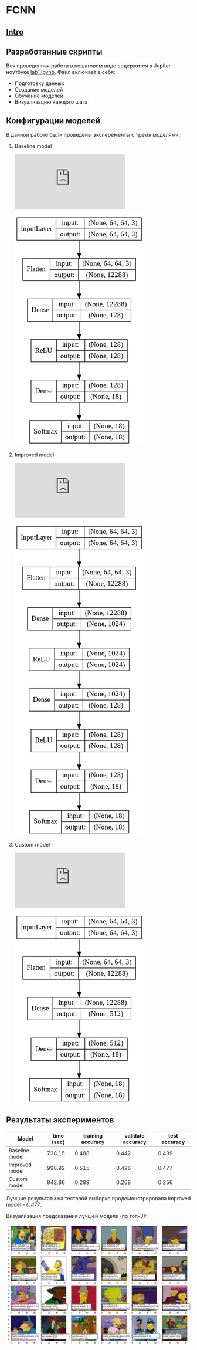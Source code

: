 # FCNN

## [Intro](../README.md)

## Разработанные скрипты

Вся проведенная работа в пошаговом виде содержится в Jupiter-ноутбуке [lab1.ipynb](./lab1.ipynb).
Файл включает в себя:
* Подготовку данных
* Создание моделей
* Обучение моделей
* Визуализацию каждого шага


## Конфигурации моделей

В данной работе были проведены эксперементы с тремя моделями: 

1. Baseline model

    ![equation](https://latex.codecogs.com/gif.latex?%24%24n%20%5Ctimes%2064%20%5Ctimes%2064%20%5Ctimes%203%20%5Crightarrow%20n%20%5Ctimes%20128%20%5Crightarrow%20RELU%20%5Crightarrow%20n%20%5Ctimes%2018%20%5Crightarrow%20SOFTMAX%24%24)  
    
    ![baseline model](./images/baseline_model.png)

2. Improved model

    ![equation](https://latex.codecogs.com/gif.latex?%24%24n%20%5Ctimes%2064%20%5Ctimes%2064%20%5Ctimes%203%20%5Crightarrow%20n%20%5Ctimes%201024%20%5Crightarrow%20RELU%20%5Crightarrow%20n%20%5Ctimes%20128%20%5Crightarrow%20RELU%20%5Crightarrow%20n%20%5Ctimes%2018%20%5Crightarrow%20SOFTMAX%24%24)
    
    ![improved model](./images/improved_model.png)
    
3. Custom model

    ![equation](https://latex.codecogs.com/gif.latex?%24%24n%20%5Ctimes%2064%20%5Ctimes%2064%20%5Ctimes%203%20%5Crightarrow%20n%20%5Ctimes%20512%20%5Crightarrow%20ReLU%20%5Crightarrow%20n%20%5Ctimes%2018%20%5Crightarrow%20SOFTMAX%24%24)
    
    ![custom model](./images/custom_model.png)
    
## Результаты экспериментов

| Model                                      | time (sec) | training accuracy | validate accuracy | test accuracy |
|--------------------------------------------|------------|-------------------|-------------------|---------------|
| Baseline model                             | 738.15     | 0.488             | 0.442             | 0.439         |
| Improved model                             | 998.92     | 0.515             | 0.426             | 0.477         |
| Custom model                               | 842.86     | 0.289             | 0.268             | 0.256         |

Лучшие результаты на тестовой выборке продемонстрировала improved model - *0.477*.

Визуализация предсказания лучшей модели (по топ-3):

![predicts](./images/visualized_results.png)
